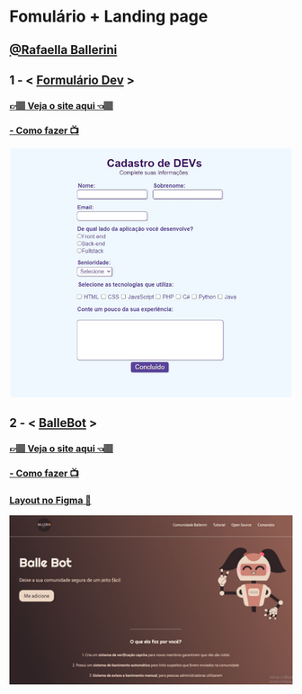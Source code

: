 <h1>Fomulário + Landing page</h1>
<h2> <a href="https://github.com/rafaballerini">@Rafaella Ballerini</a> </h2>
<h2> 1 - < <a href="https://github.com/carlos09v/FrontEnd-Basics/tree/main/devs/rafaballerini/Formulario_Landing_page/Formulario_dev">Formulário Dev</a> > </h2>
<h3><a href="https://carlos09v.github.io/FrontEnd-Basics/devs/rafaballerini/Formulario_Landing_page/Formulario_dev/" target="_blank">👉🏽 Veja o site aqui 👈🏽</a></h3>
<h3><a href="https://www.youtube.com/watch?v=wwqOJ2o84S4&list=PLhkO7OMKgT_p3VoB47VHdLGpYTzxYTv8R&index=4&ab_channel=RafaellaBallerini" target="_blank"> - Como fazer 📺</a></h3>
<div align='center'>
    <img width='500' src="https://github.com/carlos09v/FrontEnd-Basics/blob/main/devs/rafaballerini/Formulario_Landing_page/Formulario_dev/Formulario_dev.jpg?raw=true" alt="Formulário Dev">
</div>

<h2> 2 - < <a href="https://github.com/carlos09v/FrontEnd-Basics/tree/main/devs/rafaballerini/Formulario_Landing_page/Landing_page">BalleBot</a> > </h2>
<h3><a href="https://carlos09v.github.io/FrontEnd-Basics/devs/rafaballerini/Formulario_Landing_page/Landing_page/" target="_blank">👉🏽 Veja o site aqui 👈🏽</a></h3>
<h3><a href="https://www.youtube.com/watch?v=llF6vD-RljE&t=14s&ab_channel=RafaellaBallerini" target="_blank"> - Como fazer 📺</a></h3>
<h3><a href="https://www.figma.com/file/myqP66iQwzjwjrIAJyyrip/BalleBot?node-id=0%3A1" target="_blank">Layout no Figma 🔖</a></h3>
<div align='center'>
    <img width='600' src="https://github.com/carlos09v/FrontEnd-Basics/blob/main/devs/rafaballerini/Formulario_Landing_page/Landing_page/BalleBot.jpg?raw=true" alt="BalleBot">
</div>
